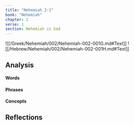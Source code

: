 ```yaml
---
title: "Nehemiah 2:1"
book: "Nehemiah"
chapter: 2
verse: 1
section: Nehemiah is Sad
---
```

![[/Greek/Nehemiah/002/Nehemiah-002-001G.md#Text]]
![[/Hebrew/Nehemiah/002/Nehemiah-002-001H.md#Text]]

## Analysis

#### Words

#### Phrases

#### Concepts

## Reflections
